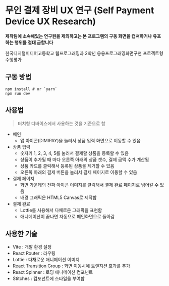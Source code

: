 # 무인 결제 장비 UX 연구 (Self Payment Device UX Research)

**제작팀에 소속해있는 연구원을 제외하고는 본 프로그램의 구동 화면을 캡쳐하거나 유포하는 행위를 절대 금합니다**

한국디지털미디어고등학교 웹프로그래밍과 2학년 응용프로그래밍화면구현 프로젝트형 수행평가

## 구동 방법

```
npm install # or `yarn`
npm run dev
```

## 사용법

> 터치형 디바이스에서 사용하는 것을 기준으로 함

- 메인
  - 앱 아이콘(DIMIPAY)을 눌러서 상품 입력 화면으로 이동할 수 있음
- 상품 입력
  - 숫자키 1, 2, 3, 4, 5를 눌러서 결제할 상품을 등록할 수 있음
  - 상품이 추가될 때 마다 오른쪽 아래의 상품 갯수, 결제 금액 수가 계산됨
  - 상품 카드를 클릭해서 등록된 상품을 제거할 수 있음
  - 오른쪽 아래의 결제 버튼을 눌러서 결제 페이지로 이동할 수 있음
- 결제 페이지
  - 화면 가운데의 전파 아이콘 이미지를 클릭해서 결제 완료 페이지로 넘어갈 수 있음
  - 배경 그래픽은 HTML5 Canvas로 제작함
- 결제 완료
  - Lottie를 사용해서 다채로운 그래픽을 표현함
  - 애니메이션이 끝나면 자동으로 메인화면으로 돌아감

## 사용한 기술

- Vite : 개발 환경 설정
- React Router : 라우팅
- Lottie : 다채로운 애니메이션 이미지
- React Transition Group : 화면 이동시에 트랜지션 효과를 추가
- React Spinner : 로딩 애니메이션 컴포넌트
- Stitches : 컴포넌트에 스타일을 부여함
